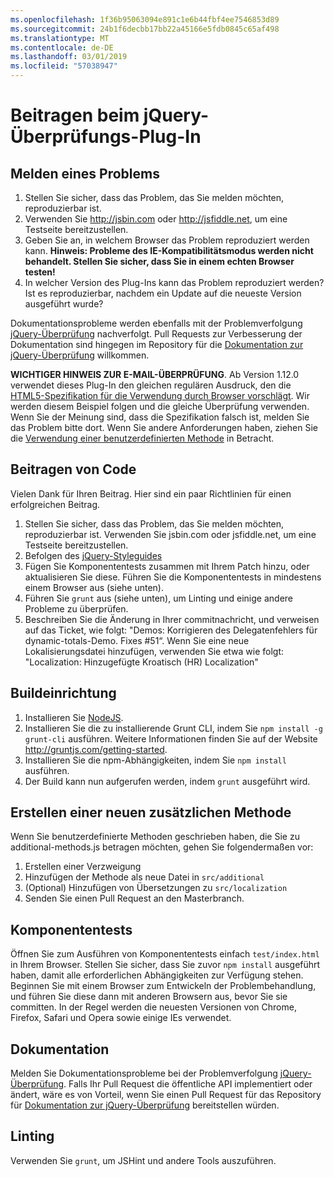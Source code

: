 ```yaml
---
ms.openlocfilehash: 1f36b95063094e891c1e6b44fbf4ee7546853d89
ms.sourcegitcommit: 24b1f6decbb17bb22a45166e5fdb0845c65af498
ms.translationtype: MT
ms.contentlocale: de-DE
ms.lasthandoff: 03/01/2019
ms.locfileid: "57038947"
---
```

# <a name="contributing-to-the-jquery-validation-plugin"></a>Beitragen beim jQuery-Überprüfungs-Plug-In

## <a name="reporting-an-issue"></a>Melden eines Problems

1. Stellen Sie sicher, dass das Problem, das Sie melden möchten, reproduzierbar ist.
2. Verwenden Sie http://jsbin.com oder http://jsfiddle.net, um eine Testseite bereitzustellen.
3. Geben Sie an, in welchem Browser das Problem reproduziert werden kann. **Hinweis: Probleme des IE-Kompatibilitätsmodus werden nicht behandelt. Stellen Sie sicher, dass Sie in einem echten Browser testen!**
4. In welcher Version des Plug-Ins kann das Problem reproduziert werden? Ist es reproduzierbar, nachdem ein Update auf die neueste Version ausgeführt wurde?

Dokumentationsprobleme werden ebenfalls mit der Problemverfolgung [jQuery-Überprüfung](https://github.com/jzaefferer/jquery-validation/issues) nachverfolgt.
Pull Requests zur Verbesserung der Dokumentation sind hingegen im Repository für die [Dokumentation zur jQuery-Überprüfung](https://github.com/jzaefferer/validation-content) willkommen.

**WICHTIGER HINWEIS ZUR E-MAIL-ÜBERPRÜFUNG**. Ab Version 1.12.0 verwendet dieses Plug-In den gleichen regulären Ausdruck, den die [HTML5-Spezifikation für die Verwendung durch Browser vorschlägt](https://html.spec.whatwg.org/multipage/forms.html#valid-e-mail-address). Wir werden diesem Beispiel folgen und die gleiche Überprüfung verwenden. Wenn Sie der Meinung sind, dass die Spezifikation falsch ist, melden Sie das Problem bitte dort. Wenn Sie andere Anforderungen haben, ziehen Sie die [Verwendung einer benutzerdefinierten Methode](http://jqueryvalidation.org/jQuery.validator.addMethod/) in Betracht.

## <a name="contributing-code"></a>Beitragen von Code

Vielen Dank für Ihren Beitrag. Hier sind ein paar Richtlinien für einen erfolgreichen Beitrag.

1. Stellen Sie sicher, dass das Problem, das Sie melden möchten, reproduzierbar ist. Verwenden Sie jsbin.com oder jsfiddle.net, um eine Testseite bereitzustellen.
2. Befolgen des [jQuery-Styleguides](http://contribute.jquery.com/style-guides/js)
3. Fügen Sie Komponententests zusammen mit Ihrem Patch hinzu, oder aktualisieren Sie diese. Führen Sie die Komponententests in mindestens einem Browser aus (siehe unten).
4. Führen Sie `grunt` aus (siehe unten), um Linting und einige andere Probleme zu überprüfen.
5. Beschreiben Sie die Änderung in Ihrer commitnachricht, und verweisen auf das Ticket, wie folgt: "Demos: Korrigieren des Delegatenfehlers für dynamic-totals-Demo. Fixes #51“. Wenn Sie eine neue Lokalisierungsdatei hinzufügen, verwenden Sie etwa wie folgt: "Localization: Hinzugefügte Kroatisch (HR) Localization"

## <a name="build-setup"></a>Buildeinrichtung

1. Installieren Sie [NodeJS](http://nodejs.org).
2. Installieren Sie die zu installierende Grunt CLI, indem Sie `npm install -g grunt-cli` ausführen. Weitere Informationen finden Sie auf der Website http://gruntjs.com/getting-started.
3. Installieren Sie die npm-Abhängigkeiten, indem Sie `npm install` ausführen.
4. Der Build kann nun aufgerufen werden, indem `grunt` ausgeführt wird.

## <a name="creating-a-new-additional-method"></a>Erstellen einer neuen zusätzlichen Methode

Wenn Sie benutzerdefinierte Methoden geschrieben haben, die Sie zu additional-methods.js betragen möchten, gehen Sie folgendermaßen vor:

1. Erstellen einer Verzweigung
2. Hinzufügen der Methode als neue Datei in `src/additional`
3. (Optional) Hinzufügen von Übersetzungen zu `src/localization`
4. Senden Sie einen Pull Request an den Masterbranch.

## <a name="unit-tests"></a>Komponententests

Öffnen Sie zum Ausführen von Komponententests einfach `test/index.html` in Ihrem Browser. Stellen Sie sicher, dass Sie zuvor `npm install` ausgeführt haben, damit alle erforderlichen Abhängigkeiten zur Verfügung stehen.
Beginnen Sie mit einem Browser zum Entwickeln der Problembehandlung, und führen Sie diese dann mit anderen Browsern aus, bevor Sie sie committen. In der Regel werden die neuesten Versionen von Chrome, Firefox, Safari und Opera sowie einige IEs verwendet.

## <a name="documentation"></a>Dokumentation

Melden Sie Dokumentationsprobleme bei der Problemverfolgung [jQuery-Überprüfung](https://github.com/jzaefferer/jquery-validation/issues).
Falls Ihr Pull Request die öffentliche API implementiert oder ändert, wäre es von Vorteil, wenn Sie einen Pull Request für das Repository für [Dokumentation zur jQuery-Überprüfung](https://github.com/jzaefferer/validation-content) bereitstellen würden.

## <a name="linting"></a>Linting

Verwenden Sie `grunt`, um JSHint und andere Tools auszuführen.
